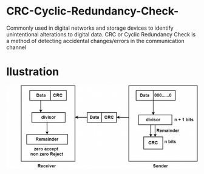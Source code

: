 # CRC-Cyclic-Redundancy-Check-
Commonly used in digital networks and storage devices to identify unintentional alterations to digital data. CRC or Cyclic Redundancy Check is a method of detecting accidental changes/errors in the communication channel

# Ilustration  
![CRC demostration](./crc.jpg)
